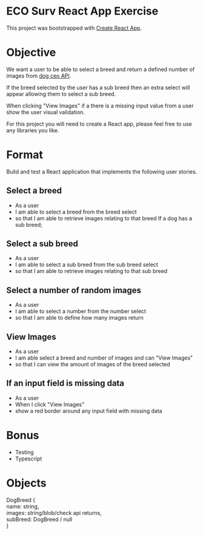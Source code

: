 # ECO Surv React App Exercise

This project was bootstrapped with [Create React App](https://github.com/facebook/create-react-app).

# Objective
We want a user to be able to select a breed and return a defined number of images
from [dog ceo API](https://dog.ceo/).

If the breed selected by the user has a sub breed then an extra select will appear allowing
them to select a sub breed.  

When clicking "View Images" if a there is a missing input value from a user show the user
visual validation.

For this project you will need to create a React app, please feel free to use any libraries you
like.

# Format
Build and test a React application that implements the following user stories.

## Select a breed
- As a user
- I am able to select a breed from the breed select
- so that I am able to retrieve images relating to that breed
If a dog has a sub breed;
## Select a sub breed
- As a user
- I am able to select a sub breed from the sub breed select
- so that I am able to retrieve images relating to that sub breed
## Select a number of random images
- As a user
- I am able to select a number from the number select
- so that I am able to define how many images return
## View Images
- As a user
- I am able select a breed and number of images and can "View Images"
- so that I can view the amount of images of the breed selected
## If an input field is missing data
- As a user
- When I click "View Images"
- show a red border around any input field with missing data
# Bonus
- Testing
- Typescript

# Objects
DogBreed {  
    name: string,  
    images: string/blob/check api returns,  
    subBreed: DogBreed / null  
}